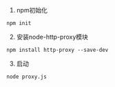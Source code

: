 1. npm初始化
```
npm init
```
2. 安装node-http-proxy模块

```
npm install http-proxy --save-dev
```

3. 启动

```
node proxy.js
```